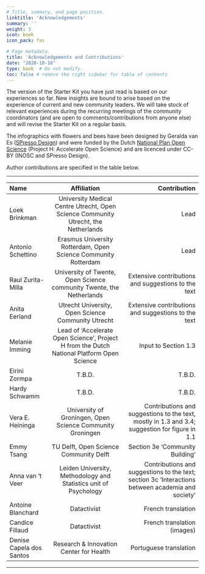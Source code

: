 ```yaml
---
# Title, summary, and page position.
linktitle: 'Acknowledgements'
summary: ''
weight: 3
icon: book
icon_pack: fas

# Page metadata.
title: 'Acknowledgements and Contributions'
date: "2020-10-18"
type: book  # Do not modify.
toc: false # remove the right sidebar for table of contents
---
```


The version of the Starter Kit you have just read is based on our experiences so far. New insights are bound to arise based on the experience of current and new community leaders. We will take stock of relevant experiences during the recurring meetings of the community coordinators (and are open to comments/contributions from anyone else) and will revise the Starter Kit on a regular basis.

The infographics with flowers and bees have been designed by Geralda van Es ([SPresso Design](https://spresso.nl/)) and were funded by the Dutch [National Plan Open Science](https://www.openscience.nl) (Project H: Accelerate Open Science) and are licenced under CC-BY (INOSC and SPresso Design).

Author contributions are specified in the table below.

***

| Name       | Affiliation     | Contribution    |
| :------------- | :----------: | -----------: |
| Loek Brinkman | University Medical Centre Utrecht, Open Science Community Utrecht, the Netherlands | Lead |
| Antonio Schettino | Erasmus University Rotterdam, Open Science Community Rotterdam | Lead |
| Raul Zurita-Milla | University of Twente, Open Science community Twente, the Netherlands | Extensive contributions and suggestions to the text |
| Anita Eerland | Utrecht University, Open Science Community Utrecht | Extensive contributions and suggestions to the text |
| Melanie Imming | Lead of ‘Accelerate Open Science’, Project H from the Dutch National Platform Open Science | Input to Section 1.3 |
| Eirini Zormpa | T.B.D. | T.B.D. |
| Hardy Schwamm | T.B.D. | T.B.D. |
| Vera E. Heininga | University of Groningen, Open Science Community Groningen | Contributions and suggestions to the text, mostly in 1.3 and 3.4; suggestion for figure in 1.1 |
| Emmy Tsang | TU Delft, Open Science Community Delft | Section 3e ‘Community Building’ |
| Anna van ‘t Veer | Leiden University, Methodology and Statistics unit of Psychology | Contributions and suggestions to the text; section 3c ‘Interactions between academia and society’ |
| Antoine Blanchard | Datactivist | French translation |
| Candice Fillaud | Datactivist | French translation (images) |
| Denise Capela dos Santos | Research & Innovation Center for Health | Portuguese translation |

***
